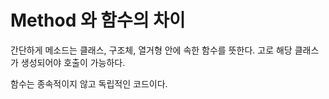 # Method 와 함수의 차이

간단하게 메소드는 클래스, 구조체, 열거형  안에 속한 함수를 뜻한다.  고로 해당 클래스가 생성되어야 호출이  가능하다.



함수는 종속적이지 않고 독립적인 코드이다.&#x20;
